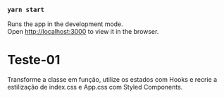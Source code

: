 ### `yarn start`

Runs the app in the development mode.<br />
Open [http://localhost:3000](http://localhost:3000) to view it in the browser.

# Teste-01

Transforme a classe em função, utilize os estados com Hooks e recrie a estilização de index.css e App.css com Styled Components.
